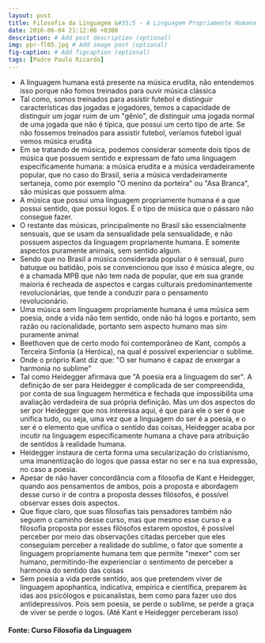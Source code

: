 ```yaml
---
layout: post
title: Filosofia da Linguagem &#35;5 - A Linguagem Propriamente Humana na Música
date: 2016-06-04 21:12:00 +0300
description: # Add post description (optional)
img: ppr-fl05.jpg # Add image post (optional)
fig-caption: # Add figcaption (optional)
tags: [Padre Paulo Ricardo]
---
```


* A linguagem humana está presente na música erudita, não entendemos isso porque não fomos treinados para ouvir música clássica
* Tal como, somos treinados para assistir futebol e distinguir características das jogadas e jogadores, temos a capacidade de distinguir um jogar ruim de um "gênio", de distinguir uma jogada normal de uma jogada que não é típica, que possui um certo tipo de arte. Se não fossemos treinados para assistir futebol, veríamos futebol igual vemos música erudita
* Em se tratando de música, podemos considerar somente dois tipos de música que possuem sentido e expressam de fato uma linguagem especificamente humana: a música erudita e a música verdadeiramente popular, que no caso do Brasil, seria a música verdadeiramente sertaneja, como por exemplo "O menino da porteira" ou "Asa Branca", são músicas que possuem alma.
* A música que possui uma linguagem propriamente humana é a que possui sentido, que possui logos. É o tipo de música que o pássaro não consegue fazer.
* O restante das músicas, principalmente no Brasil são essencialmente sensuais, que se usam da sensualidade pela sensualidade, e não possuem aspectos da linguagem propriamente humana. E somente aspectos puramente animais, sem sentido algum. 
* Sendo que no Brasil a música considerada popular o é sensual, puro batuque ou batidão, pois se convencionou que isso é música alegre, ou é a chamada MPB que não tem nada de popular, que em sua grande maioria é recheada de aspectos e cargas culturais predominantemente revolucionárias, que tende a conduzir para o pensamento revolucionário.
* Uma música sem linguagem propriamente humana é uma música sem poesia, onde a vida não tem sentido, onde não há logos e portanto, sem razão ou racionalidade, portanto sem aspecto humano mas sim puramente animal
* Beethoven que de certo modo foi contemporâneo de Kant, compôs a Terceira Sinfonia (a Heróica), na qual é possível experienciar o sublime. 
* Onde o próprio Kant diz que: "O ser humano é capaz de enxergar a harmonia no sublime"
* Tal como Heidegger afirmava que "A poesia era a linguagem do ser". A definição de ser para Heidegger é complicada de ser compreendida, por conta de sua linguagem hermética e fechada que impossibilita uma avaliação verdadeira de sua própria definição. Mas um dos aspectos do ser por Heidegger que nos interessa aqui, é que para ele o ser é que unifica tudo, ou seja, uma vez que a linguagem do ser é a poesia, e o ser é o elemento que unifica o sentido das coisas, Heidegger acaba por incutir na linguagem especificamente humana a chave para atribuição de sentidos à realidade humana.
* Heidegger instaura de certa forma uma secularização do cristianismo, uma imanentização do logos que passa estar no ser e na sua expressão, no caso a poesia.
* Apesar de não haver concordância com a filosofia de Kant e Heidegger, quando aos pensamentos de ambos, pois a proposta e abordagem desse curso ir de contra a proposta desses filósofos, é possível observar esses dois aspectos.
* Que fique claro, que suas filosofias tais pensadores também não seguem o caminho desse curso, mas que mesmo esse curso e a filosofia proposta por esses filósofos estarem opostos, é possível perceber por meio das observações citadas perceber que eles conseguiam perceber a realidade do sublime, o fator que somente a linguagem propriamente humana tem que permite "mexer" com ser humano, permitindo-lhe experienciar o sentimento de perceber a harmonia do sentido das coisas
* Sem poesia a vida perde sentido, aos que pretendem viver de linguagem apophantica, indicativa, empírica e científica, preparem às idas aos psicólogos e psicanalistas, bem como para fazer uso dos antidepressivos. Pois sem poesia, se perde o sublime, se perde a graça de viver se perde o logos. (Até Kant e Heidegger perceberam isso)

#### Fonte: Curso Filosofia da Linguagem